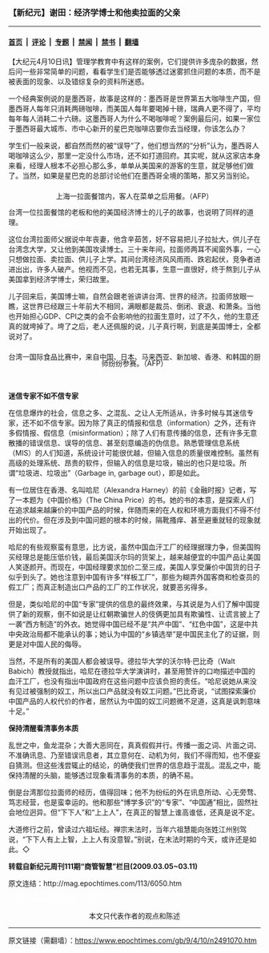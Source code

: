 ### 【新纪元】谢田：经济学博士和他卖拉面的父亲

---

#### [首页](../../../..?n2491070) &nbsp;|&nbsp; [评论](../../../../../epoch-comment?n2491070) &nbsp;|&nbsp; [专题](../../../../../epoch-special?n2491070) &nbsp;|&nbsp; [禁闻](../../../../../epoch-news?n2491070) &nbsp;|&nbsp; [禁书](../../../../../books?n2491070) &nbsp;|&nbsp; [翻墙](https://github.com/gfw-breaker/nogfw/blob/master/README.md?n2491070)


<div class="post_content" id="artbody" itemprop="articleBody">
 <!-- article content begin -->
 <p>
  【大纪元4月10日讯】管理学教育中有这样的案例，它们提供许多庞杂的数据，然后问一些非常简单的问题，看看学生们是否能够透过迷雾抓住问题的本质，而不是被表面的现象、以及错综复杂的资料所迷惑。
 </p>
 <p>
  一个经典案例说的是墨西哥，故事是这样的：墨西哥是世界第五大咖啡生产国，但墨西哥人每年只消耗两磅咖啡，而美国人每年要喝掉十磅，瑞典人更不得了，平均每年每人消耗二十六磅。这墨西哥人为什么不喝咖啡呢？案例最后问，如果一家位于墨西哥最大城市、市中心新开的星巴克咖啡店要你去当经理，你该怎么办？
 </p>
 <p>
  学生们一般来说，都自然而然的被“误导”了，他们想当然的“分析”认为，墨西哥人喝咖啡这么少，那里一定没什么市场，还不如打道回府。其实呢，就从这家店本身来看，经理人根本不必担心那么多，单单从美国来的游客的生意，就足够他们做了。当然，如果是星巴克的总部讨论他们在墨西哥全境的策略，那又另当别论。
 </p>
 <p>
  <!--image v 1.0-->
 </p>
 <div style="line-height: 90%; text-align: center;">
  <br/>
  <span class="bn12">
   上海一拉面餐馆内，客人在菜单之后用餐。（AFP）
  </span>
 </div>
 <p>
  <!-- -->
 </p>
 <p>
  台湾一位拉面餐馆的老板和他的美国经济博士的儿子的故事，也说明了同样的道理。
 </p>
 <p>
  这位台湾拉面师父据说中年丧妻，他含辛茹苦，好不容易把儿子拉扯大，供儿子在台湾念大学，又让他到美国攻读博士。三十来年间，拉面师两耳不闻窗外事，一心只想做拉面、卖拉面、供儿子上学。其间台湾经济风风雨雨、跌宕起伏，竞争者进进出出，许多人破产。他视而不见，也若无其事，生意一直很好，终于熬到儿子从美国拿到经济学博士，荣归故里。
 </p>
 <p>
  儿子回来后，美国博士嘛，自然会跟老爸讲讲台湾、世界的经济。拉面师放眼一瞧，这世界已经跟三十年前大不相同，满眼都是裁员、倒闭、衰退、和萧条。当他也开始担心GDP、CPI之类的会不会影响他的拉面生意时，过了不久，他的生意还真的就垮掉了。垮了之后，老人还佩服的说，儿子真行啊，到底是美国博士，全都说对了。
 </p>
 <p>
  <!--image v 1.0-->
 </p>
 <div style="line-height: 90%; text-align: center;">
  <br/>
  <span class="bn12">
   台湾一国际食品比赛中，来自中国、日本、马来西亚、新加坡、香港、和韩国的厨师纷纷参赛。（AFP）
  </span>
 </div>
 <p>
  <!-- -->
  <br/>
  <br/>
  <b>
   迷信专家不如不信专家
  </b>
 </p>
 <p>
  在信息爆炸的社会，信息之多、之混乱、之让人无所适从，许多时候与其迷信专家，还不如不信专家。因为除了真正的情报和信息（information）之外，还有许多假情报、假信息（misinformation）；除了人们有意传播的信息，还有许多无意散播的错误信息、误导的信息、甚至刻意编造的伪信息。熟悉管理信息系统（MIS）的人们知道，系统设计可能很优越，但输入信息的质量很难控制。虽然有高级的处理系统、昂贵的软件，但输入的信息是垃圾，输出的也只是垃圾。所谓“垃圾进、垃圾出”（Garbage in, garbage out），即是如此。
 </p>
 <p>
  有一位居住在香港、名叫哈尼（Alexandra Harney）的前《金融时报》记者，写了一本题为《中国价格》（The China Price）的书。她的书的本意，是探索人们在追求越来越廉价的中国产品的时候，伴随而来的在人权和环境方面我们不得不付出的代价。但在涉及到中国问题的根本的时候，隔靴搔痒、甚至避重就轻的现象就开始出现了。
 </p>
 <p>
  哈尼的有些观察蛮有意思，比方说，虽然中国血汗工厂的经理据理力争，但美国购买经理总是能压低价钱，最后美国沃尔玛的货架上，越来越便宜的中国产品让美国人笑逐颜开。而现在，中国经理要求加价二至三成，美国人享受廉价中国货的日子似乎到头了。她也注意到中国有许多“样板工厂”，那些为糊弄外国客商和检查员的假工厂；而真正制造出口产品的工厂的工作状况，就要恶劣得多。
 </p>
 <p>
  但是，类似哈尼的中国“专家”提供的信息的最终效果，与其说是为人们了解中国提供了新的观察，倒不如说是让红朝欺骗世人的伎俩更加具有欺骗性、让谎言披上了一袭“西方制造”的外衣。她觉得中国已经不是“共产中国”、“红色中国”，这是中共中央政治局都不能承认的事；她认为中国的“乡镇选举”是中国民主化了的证据，则更是对中国人民的侮辱。
 </p>
 <p>
  当然，不是所有的美国人都会被误导。德拉华大学的沃尔特‧巴比奇（Walt Babich）教授就指出，哈尼在德拉华大学演讲时，甚至用赞许的口吻描述中国的血汗工厂，也没有指出中国政府在这些问题中应该负担的责任。“哈尼说她从来没有见过被强制的奴工，所以出口产品就没有奴工问题。”巴比奇说，“试图探索廉价中国产品的人权代价的作者，居然认为中国的奴工问题微不足道，这真是讽刺意味十足。”
 </p>
 <p>
  <b>
   保持清醒看清事务本质
  </b>
 </p>
 <p>
  乱世之中，鱼龙混杂；大善大恶同在，真真假假并行。传播一面之词、片面之词、不准确讯息、乃至错误讯息者，其立意何在、动机为何，我们不得而知，也不便妄自猜测。但这些浅尝辄止的结论，的确使我们世界的信息趋于混乱。混乱之中，能保持清醒的头脑，能够透过现象看清事务的本质，的确不易。
 </p>
 <p>
  倒是台湾那位拉面师的经历，值得回味；他不为纷纭的外在讯息所动、心无旁骛、笃志经营，也是蛮幸运的。他和那些“博学多识”的“专家”、“中国通”相比，固然社会地位迥异。但“下下人”和“上上人”，在真正的智慧上谁高谁低，还真是说不定。
 </p>
 <p>
  大道修行之前，曾读过六祖坛经。禅宗末法时，当年六祖慧能向张姓江州别驾说，“下下人有上上智，上上人有没意智。”别说，在末法时期的今天，或许还是如此。◇
 </p>
 <p>
  <b>
   转载自新纪元周刊111期“商管智慧”栏目(2009.03.05~03.11)
  </b>
 </p>
 <p>
  原文连结：http://mag.epochtimes.com/113/6050.htm
 </p>
 <p>
  <font color="#ffffff">
   (http://www.dajiyuan.com)
  </font>
  <br/>
  <center>
   <font class="GY13">
    本文只代表作者的观点和陈述
   </font>
  </center>
 </p>
 <!-- article content end -->
 <div id="below_article_ad">
 </div>
</div>


---

原文链接（需翻墙）：https://www.epochtimes.com/gb/9/4/10/n2491070.htm
